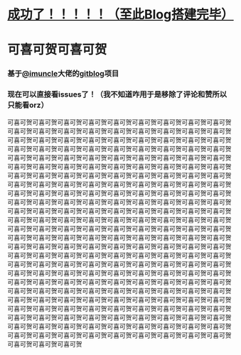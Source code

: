 # [成功了！！！！！（至此Blog搭建完毕）](https://github.com/ChiricoSAMA/Blog/issues/5)

# 可喜可贺可喜可贺
### 基于[@imuncle](https://github.com/imuncle)大佬的[gitblog](https://github.com/imuncle/gitblog)项目
### **现在可以直接看issues了！**（我不知道咋用于是移除了评论和赞所以只能看orz）
可喜可贺可喜可贺可喜可贺可喜可贺可喜可贺可喜可贺可喜可贺可喜可贺可喜可贺可喜可贺可喜可贺可喜可贺可喜可贺可喜可贺可喜可贺可喜可贺可喜可贺可喜可贺可喜可贺可喜可贺可喜可贺可喜可贺可喜可贺可喜可贺可喜可贺可喜可贺可喜可贺可喜可贺可喜可贺可喜可贺可喜可贺可喜可贺可喜可贺可喜可贺可喜可贺可喜可贺可喜可贺可喜可贺可喜可贺可喜可贺可喜可贺可喜可贺可喜可贺可喜可贺可喜可贺可喜可贺可喜可贺可喜可贺可喜可贺可喜可贺可喜可贺可喜可贺可喜可贺可喜可贺可喜可贺可喜可贺可喜可贺可喜可贺可喜可贺可喜可贺可喜可贺可喜可贺可喜可贺可喜可贺可喜可贺可喜可贺可喜可贺可喜可贺可喜可贺可喜可贺可喜可贺可喜可贺可喜可贺可喜可贺可喜可贺可喜可贺可喜可贺可喜可贺可喜可贺可喜可贺可喜可贺可喜可贺可喜可贺可喜可贺可喜可贺可喜可贺可喜可贺可喜可贺可喜可贺可喜可贺可喜可贺可喜可贺可喜可贺可喜可贺可喜可贺可喜可贺可喜可贺可喜可贺可喜可贺可喜可贺可喜可贺可喜可贺可喜可贺可喜可贺可喜可贺可喜可贺可喜可贺可喜可贺可喜可贺可喜可贺可喜可贺可喜可贺可喜可贺可喜可贺可喜可贺可喜可贺可喜可贺可喜可贺可喜可贺可喜可贺可喜可贺可喜可贺可喜可贺可喜可贺可喜可贺可喜可贺可喜可贺可喜可贺可喜可贺可喜可贺可喜可贺可喜可贺可喜可贺可喜可贺可喜可贺可喜可贺可喜可贺可喜可贺可喜可贺可喜可贺可喜可贺可喜可贺可喜可贺可喜可贺可喜可贺可喜可贺可喜可贺可喜可贺可喜可贺可喜可贺可喜可贺可喜可贺可喜可贺可喜可贺可喜可贺可喜可贺可喜可贺可喜可贺可喜可贺可喜可贺可喜可贺可喜可贺可喜可贺可喜可贺可喜可贺可喜可贺可喜可贺可喜可贺可喜可贺可喜可贺可喜可贺可喜可贺可喜可贺可喜可贺可喜可贺可喜可贺可喜可贺可喜可贺可喜可贺可喜可贺可喜可贺可喜可贺可喜可贺可喜可贺可喜可贺可喜可贺可喜可贺可喜可贺可喜可贺可喜可贺可喜可贺可喜可贺可喜可贺可喜可贺可喜可贺可喜可贺可喜可贺可喜可贺可喜可贺可喜可贺可喜可贺可喜可贺可喜可贺可喜可贺可喜可贺可喜可贺可喜可贺可喜可贺可喜可贺可喜可贺可喜可贺可喜可贺可喜可贺可喜可贺可喜可贺可喜可贺可喜可贺可喜可贺可喜可贺可喜可贺可喜可贺可喜可贺可喜可贺可喜可贺可喜可贺可喜可贺可喜可贺可喜可贺